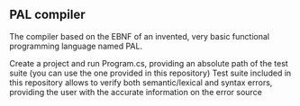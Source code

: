 ## PAL compiler

The compiler based on the EBNF of an invented, very basic functional programming language named PAL.

Create a project and run Program.cs, providing an absolute path of the test suite (you can use the one provided in this repository)
Test suite included in this repository allows to verify both semantic/lexical and syntax errors, providing the user with the accurate information on the error source
